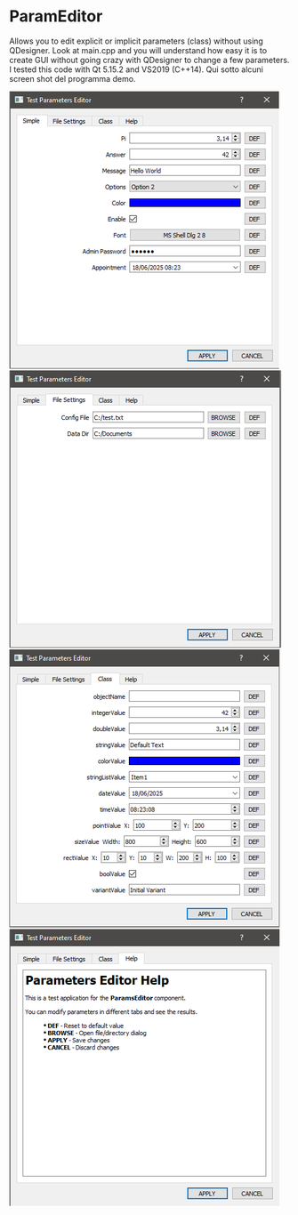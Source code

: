 # ParamEditor
Allows you to edit explicit or implicit parameters (class) without using QDesigner.
Look at main.cpp and you will understand how easy it is to create GUI without going crazy with QDesigner to change a few parameters.
I tested this code with Qt 5.15.2 and VS2019 (C++14).
Qui sotto alcuni screen shot del programma demo.

![Screen shot 1](https://github.com/OfficinaTurini/ParamEditor/blob/main/p1.png)
![Screen shot 2](https://github.com/OfficinaTurini/ParamEditor/blob/main/p2.png)
![Screen shot 3](https://github.com/OfficinaTurini/ParamEditor/blob/main/p3.png)
![Screen shot 4](https://github.com/OfficinaTurini/ParamEditor/blob/main/p4.png)
